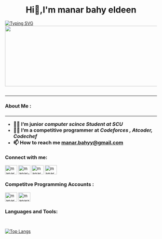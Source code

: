 
<h1 align="center"> Hi👋,I'm manar bahy eldeen</h1>
<a href="https://git.io/typing-svg"><img src="https://readme-typing-svg.herokuapp.com?font=Fira+Code&size=21&pause=1000&color=090BF7&background=FFEFF400&vCenter=true&width=435&lines=+I'm+a+Junior+Computer+Science+;Student" alt="Typing SVG" /></a>

<img src="https://komarev.com/ghpvc/?username=mannarbahy&style=flat-square&color=blue" alt=""/>


<br>

<div align="center">
  <img src="https://media.giphy.com/media/1XCcD9VLQZ2Io/giphy.gif" width="600" height="200"/>
</div> 
<br>
<hr>
 <h3> About Me : <h3><hr>

- 👨‍💻 I’m junior <strong>*computer scince  Student  at SCU*</strong> <br>
- 👨‍💻 I’m a competitive programmer at <b>*Codeforces , Atcoder, Codechef* </b> <br>
- 📫 How to reach me **manar.bahyy@gmail.com**







<h3 align="left">Connect with me:</h3>
<p align="left">
<a href="https://twitter.com/manar_bahy" target="blank"><img align="center" src="https://raw.githubusercontent.com/rahuldkjain/github-profile-readme-generator/master/src/images/icons/Social/twitter.svg" alt="manar_bahy" height="30" width="40" /></a>
<a href="https://linkedin.com/in/manar-bahy" target="blank"><img align="center" src="https://raw.githubusercontent.com/rahuldkjain/github-profile-readme-generator/master/src/images/icons/Social/linked-in-alt.svg" alt="manar-bahy" height="30" width="40" /></a>
<a href="https://stackoverflow.com/users/manar bahy" target="blank"><img align="center" src="https://raw.githubusercontent.com/rahuldkjain/github-profile-readme-generator/master/src/images/icons/Social/stack-overflow.svg" alt="manar bahy" height="30" width="40" /></a>
<a href="https://instagram.com/manar.pahy" target="blank"><img align="center" src="https://raw.githubusercontent.com/rahuldkjain/github-profile-readme-generator/master/src/images/icons/Social/instagram.svg" alt="manar.pahy" height="30" width="40" /></a>
</p>

<h3 align="left">Competitve Programming Accounts : </h3>
<p align="left">

<a href="https://www.codechef.com/users/manarz88" target="blank"><img align="center" src="https://cdn.jsdelivr.net/npm/simple-icons@3.1.0/icons/codechef.svg" alt="manarz88" height="30" width="40" /></a>
<a href="https://codeforces.com/profile/manarrr_bahy" target="blank"><img align="center" src="https://raw.githubusercontent.com/rahuldkjain/github-profile-readme-generator/master/src/images/icons/Social/codeforces.svg" alt="manarrr_bahy" height="30" width="40" /></a>
  
</p>

<h3 align="left">Languages and Tools:</h3>
<br>


[![Top Langs](https://github-readme-stats.vercel.app/api/top-langs/?username=mannarbahy&layout=compact&theme=vision-friendly-dark)](https://github.com/anuraghazra/github-readme-stats)
  

 
